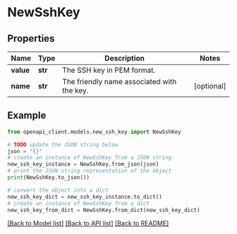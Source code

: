 # NewSshKey


## Properties

Name | Type | Description | Notes
------------ | ------------- | ------------- | -------------
**value** | **str** | The SSH key in PEM format. | 
**name** | **str** | The friendly name associated with the key. | [optional] 

## Example

```python
from openapi_client.models.new_ssh_key import NewSshKey

# TODO update the JSON string below
json = "{}"
# create an instance of NewSshKey from a JSON string
new_ssh_key_instance = NewSshKey.from_json(json)
# print the JSON string representation of the object
print(NewSshKey.to_json())

# convert the object into a dict
new_ssh_key_dict = new_ssh_key_instance.to_dict()
# create an instance of NewSshKey from a dict
new_ssh_key_from_dict = NewSshKey.from_dict(new_ssh_key_dict)
```
[[Back to Model list]](../README.md#documentation-for-models) [[Back to API list]](../README.md#documentation-for-api-endpoints) [[Back to README]](../README.md)


